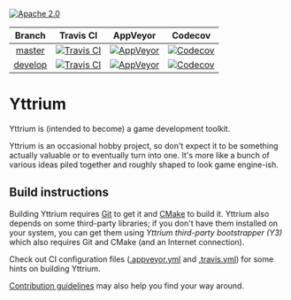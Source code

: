 [![Apache 2.0](https://img.shields.io/badge/License-Apache%202.0-blue.svg)](LICENSE)

| Branch | Travis CI | AppVeyor | Codecov |
|:------:|:---------:|:--------:|:-------:|
| [master](https://github.com/blagodarin/yttrium/tree/master) | [![Travis CI](https://travis-ci.org/blagodarin/yttrium.svg?branch=master)](https://travis-ci.org/blagodarin/yttrium/branches) | [![AppVeyor](https://ci.appveyor.com/api/projects/status/v3pco3lbvp2y4r9b/branch/master?svg=true)](https://ci.appveyor.com/project/blagodarin/yttrium/branch/master) | [![Codecov](https://codecov.io/gh/blagodarin/yttrium/branch/master/graph/badge.svg)](https://codecov.io/gh/blagodarin/yttrium/branch/master) |
| [develop](https://github.com/blagodarin/yttrium/tree/develop) | [![Travis CI](https://travis-ci.org/blagodarin/yttrium.svg?branch=develop)](https://travis-ci.org/blagodarin/yttrium/branches) | [![AppVeyor](https://ci.appveyor.com/api/projects/status/v3pco3lbvp2y4r9b/branch/develop?svg=true)](https://ci.appveyor.com/project/blagodarin/yttrium/branch/develop) | [![Codecov](https://codecov.io/gh/blagodarin/yttrium/branch/develop/graph/badge.svg)](https://codecov.io/gh/blagodarin/yttrium/branch/develop) |


# Yttrium

Yttrium is (intended to become) a game development toolkit.

Yttrium is an occasional hobby project, so don't expect it to be something
actually valuable or to eventually turn into one. It's more like a bunch of
various ideas piled together and roughly shaped to look game engine-ish.


## Build instructions

Building Yttrium requires [Git](https://git-scm.com/downloads/) to get it and
[CMake](https://cmake.org/download/) to build it. Yttrium also depends on some
third-party libraries; if you don't have them installed on your system, you can
get them using *Yttrium third-party bootstrapper (Y3)* which also requires Git
and CMake (and an Internet connection).

Check out CI configuration files ([.appveyor.yml](.appveyor.yml) and
[.travis.yml](.travis.yml)) for some hints on building Yttrium.

[Contribution guidelines](docs/contributing.md) may also help you find your
way around.

